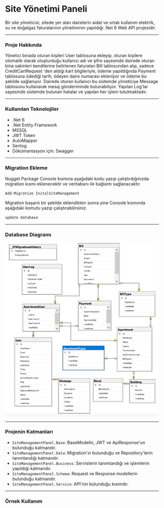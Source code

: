 # Site Yönetimi Paneli
Bir site yöneticisi, sitede yer alan dairelerin aidat ve ortak kullanım elektrik, su ve doğalgaz faturalarının yönetiminin yapıldığı .Net 6 Web API projesidir.

---

### Proje Hakkında
Yönetici binada oturan kişileri User tablosuna ekleyip, oturan kişilere otomatik olarak oluşturduğu kullanıcı adı ve şifre sayesinde dairede oturan bina sakinleri kendilerine belirlenen faturaları Bill tablosundan alıp, sadece CreditCartRequest 'den aldığı kart bilgileriyle, ödeme yapıldığında Payment tablosuna ödediği tarih, ödeyen daire numarası ekleniyor ve ödeme bu şekilde sağlanıyor. Dairede oturan kullanıcı bu sistemde yöneticiye Message tablosunu kullanarak mesaj gönderiminde bulunabiliyor. Yapılan Log'lar sayesinde sistemde bulunan hatalar ve yapılan her işlem tutulmaktadır.

---
### Kullanılan Teknolojiler
- .Net 6
- .Net Entity Framework
- MSSQL
- JWT Token
- AutoMapper
- Serilog
- Dökümantasyon için: Swagger
---
### Migration Ekleme
Nugget Package Console kısmına aşağıdaki kodu yazıp çalıştırdığınızda migration kısmı eklenecektir ve veritabanı ile bağlantı sağlanacaktır.
```sh
Add-Migration InitalSiteManagement
```
Migration başarılı bir şekilde eklendikten sonra yine Console kısmında aşağıdaki komutu yazıp çalıştırabilirsiniz.
```sh
update database
```
---
### Database Diagramı
<img src="https://github.com/imkevseryavuz/patika.dev-final-case/blob/main/images/DatabaseDiagram.PNG" style="height:500; width:600" >

---
### Projenin Katmanları

- `SiteManagementPanel.Base`: BaseModelin, JWT ve ApiResponse'un bulunduğu katmandır.
- `SiteManagementPanel.Data`: Migration'ın bulunduğu ve Repository'lerin tanımlandığı katmandır.
- `SiteManagementPanel.Business`: Servislerin tanımlandığı ve işlemlerin yapıldığı katmandır.
- `SiteManagementPanel.Schema`: Request ve Response modellerin bulunduğu katmandır.
- `SiteManagementPanel.Service`: API'nin bulunduğu kısımdır.
---

### Örnek Kullanım




